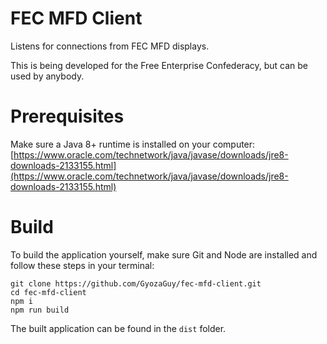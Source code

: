 # FEC MFD Client
Listens for connections from FEC MFD displays.

This is being developed for the Free Enterprise Confederacy, but can be used by anybody.

# Prerequisites
Make sure a Java 8+ runtime is installed on your computer: [https://www.oracle.com/technetwork/java/javase/downloads/jre8-downloads-2133155.html](https://www.oracle.com/technetwork/java/javase/downloads/jre8-downloads-2133155.html)

# Build
To build the application yourself, make sure Git and Node are installed and follow these steps in your terminal:
```
git clone https://github.com/GyozaGuy/fec-mfd-client.git
cd fec-mfd-client
npm i
npm run build
```
The built application can be found in the `dist` folder.
